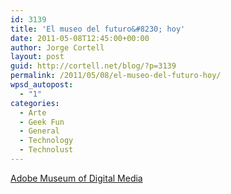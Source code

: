 ```yaml
---
id: 3139
title: 'El museo del futuro&#8230; hoy'
date: 2011-05-08T12:45:00+00:00
author: Jorge Cortell
layout: post
guid: http://cortell.net/blog/?p=3139
permalink: /2011/05/08/el-museo-del-futuro-hoy/
wpsd_autopost:
  - "1"
categories:
  - Arte
  - Geek Fun
  - General
  - Technology
  - Technolust
---
```

[Adobe Museum of Digital Media](http://www.adobemuseum.com/index.php)